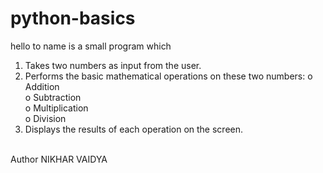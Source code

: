 # python-basics
hello to name is a small program which 
1.  Takes two numbers as input from the user.
2.  Performs the basic mathematical operations on these two numbers:
    o	Addition  
    o	Subtraction  
    o	Multiplication  
    o	Division  
3.  Displays the results of each operation on the screen.

 <br> Author NIKHAR VAIDYA
 

 
